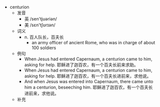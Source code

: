- centurion
  - 发音
    - 英 /sen'tjuəriən/
    - 美 /sɛn'tʃʊrɪən/
  - 词义
    - n. 百人队长，百夫长
      - an army officer of ancient Rome, who was in charge of about 100 soldiers
  - 例句
    - When Jesus had entered Capernaum, a centurion came to him, asking for help. 耶稣进了迦百农，有一个百夫长前来求助。
    - When Jesus had entered Capernaum, a centurion came to him, asking for help. 耶稣进了迦百农，有一个百夫长进前来，求他说。
    - And when Jesus was entered into Capernaum, there came unto him a centurion, beseeching him. 耶稣进了迦百农，有一个百夫长进前来，求他说。
  - 补充